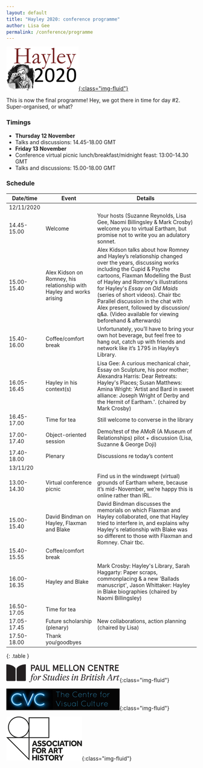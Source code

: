 ```yaml
---
layout: default
title: "Hayley 2020: conference programme"
author: Lisa Gee
permalink: /conference/programme
---
```


[![Hayley2020 logo](/images/conference/Hayley2020_logo_small.jpeg){:class="img-fluid"}](/conference)

This is now the final programme! Hey, we got there in time for day #2. Super-organised, or what?

### Timings

* **Thursday 12 November** 
* Talks and discussions: 14.45-18.00 GMT 
* **Friday 13 November** 
* Conference virtual picnic lunch/breakfast/midnight feast:  13:00-14.30 GMT
* Talks and discussions: 15.00-18.00 GMT

### Schedule

|   Date/time     |   Event                                                                                            |   Details                                                                                                                                                                                                                                                                                                                                                                  |
|-----------------|----------------------------------------------------------------------------------------------------|----------------------------------------------------------------------------------------------------------------------------------------------------------------------------------------------------------------------------------------------------------------------------------------------------------------------------------------------------------------------------|
|   12/11/2020    |                                                                                                    |                                                                                                                                                                                                                                                                                                                                                                            |
|   14.45- 15.00  |   Welcome                                                                                          |   Your hosts (Suzanne Reynolds, Lisa Gee, Naomi Billingsley & Mark Crosby) welcome you to virtual Eartham, but promise not to write you an adulatory sonnet.                                                                                                                                                                                                       |
|   15.00-15.40   |   Alex Kidson on Romney, his relationship with Hayley and works arising  |   Alex Kidson talks about how Romney and Hayley’s relationship changed over the years, discussing works including the Cupid & Psyche cartoons, Flaxman Modelling the Bust of Hayley and Romney's illustrations for Hayley's _Essay on Old Maids_ (series of short videos). Chair tbc       Parallel discussion in the chat with Alex present, followed by discussion/ q&a. (Video available for viewing beforehand & afterwards)   |
|   15.40-16.00   |   Coffee/comfort break                                                                             |   Unfortunately, you’ll have to bring your own hot beverage, but feel free to hang out, catch up with friends and network like it’s 1795 in Hayley’s Library.                                                                                                                                                                                                              |
|   16.05- 16.45  |   Hayley in his context(s)                                                                         |   Lisa Gee: A curious mechanical chair, Essay on Sculpture, his poor mother; Alexandra Harris: Dear Retreats: Hayley's Places; Susan Matthews: Amina Wright: 'Artist and Bard in sweet alliance: Joseph Wright of Derby and the Hermit of Eartham.'. (chaired by Mark Crosby)                                                                                                                                                                                                                                                                                       |
|   16.45-17.00   |   Time for tea                                                                                     |   Still welcome to converse in the library                                                                                                                                                                                                                                                                                                                                 |
|   17.00-17.40   |   Object-oriented session                                                                          |   Demo/test of the AMoR (A Museum of Relationships) pilot + discussion (Lisa, Suzanne & George Doji)                                                                                                                                                                                                                                                                                      |
|   17.40-18.00   |   Plenary                                                                                          |   Discussions  re today’s content                                                                                                                                                                                                                                                                                                                                          |
|   13/11/20      |                                                                                                    |                                                                                                                                                                                                                                                                                                                                                                            |
|   13.00-14.30   |   Virtual conference picnic                                                                        |   Find us in the windswept (virtual) grounds of Eartham where, because it’s mid-November, we’re happy this is online rather than IRL.                                                                                                                                                                                                                                      |
|   15.00-15.40   |   David Bindman on Hayley, Flaxman and Blake                                                       |    David Bindman discusses the memorials on which Flaxman and Hayley collaborated, one that Hayley tried to interfere in, and explains why Hayley's relationship with Blake was so different to those with Flaxman and Romney. Chair tbc.                                                                                                                                                                                                                                                                                                                                             |
|   15.40-15.55   |   Coffee/comfort break                                                                             |                                                                                                                                                                                                                                                                                                                                                                            |
|   16.00-16.35   |   Hayley and Blake                                                                                 |   Mark Crosby: Hayley's Library, Sarah Haggarty: Paper scraps, commonplacing & a new 'Ballads manuscript', Jason Whittaker: Hayley in Blake biographies (chaired by Naomi Billingsley)                                                                                                                                                                                                                                                                                               |
|   16.50-17.05   |   Time for tea                                                                                     |                                                                                                                                                                                                                                                                                                                                                                            |
|   17.05-17.45   |   Future scholarship (plenary)                                                                     |   New collaborations, action planning (chaired by Lisa)                                                                                                                                                                                                                                                                                                                    |
|   17.50-18.00   |   Thank you/goodbyes                                                                               |                                                                                                                                                                                                                                                                                                                                                                            |
{: .table }

![Paul Mellon Centre logo](/images/conference/PMC_logo_black.png){:class="img-fluid"}



![Centre for Visual Culture logo](/images/conference/CVC.jpg){:class="img-fluid"}



![Association for Art History logo](/images/conference/AssociationForArtHistory_Logo.jpg){:class="img-fluid"}
